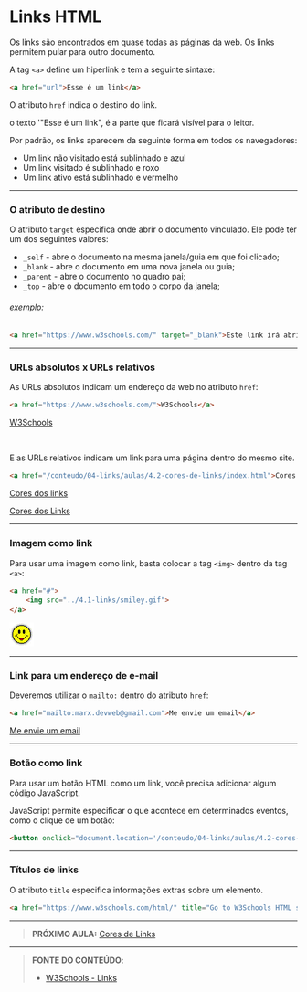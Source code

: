 # Links HTML

Os links são encontrados em quase todas as páginas da web. Os links permitem pular para outro documento.

A tag `<a>` define um hiperlink e tem a seguinte sintaxe:

``` html
<a href="url">Esse é um link</a>
```

O atributo `href` indica o destino do link.

o texto '"Esse é um link", é a parte que ficará visível para o leitor.

Por padrão, os links aparecem da seguinte forma em todos os navegadores:

- Um link não visitado está sublinhado e azul
- Um link visitado é sublinhado e roxo
- Um link ativo está sublinhado e vermelho

---

### O atributo de destino

O atributo `target` especifica onde abrir o documento vinculado. Ele pode ter um dos seguintes valores:

- `_self` - abre o documento na mesma janela/guia em que foi clicado;
- `_blank` - abre o documento em uma nova janela ou guia;
- `_parent` - abre o documento no quadro pai;
- `_top` - abre o documento em todo o corpo da janela;

###### exemplo:

``` html
<a href="https://www.w3schools.com/" target="_blank">Este link irá abrir a  página W3Schools em uma nova janela!</a>
```

---

### URLs absolutos x URLs relativos

As URLs absolutos indicam um endereço da web no atributo `href`:

``` html
<a href="https://www.w3schools.com/">W3Schools</a>
```

<a href="https://www.w3schools.com/" target="_blank">W3Schools</a>

<br>

E as URLs relativos indicam um link para uma página dentro do mesmo site.

``` html
<a href="/conteudo/04-links/aulas/4.2-cores-de-links/index.html">Cores dos Links</a>
```

[Cores dos links](/conteudo/04-links/aulas/4.2-cores-de-links)

<a href="/conteudo/04-links/aulas/4.2-cores-de-links" target="_blank">Cores dos Links</a>

---

### Imagem como link

Para usar uma imagem como link, basta colocar a tag `<img>` dentro da tag `<a>`:

``` html
<a href="#">
    <img src="../4.1-links/smiley.gif">
</a>
```

<a href="#" target="_blank">
    <img src="../4.1-links/smiley.gif">
</a>

---

### Link para um endereço de e-mail

Deveremos utilizar o  `mailto:` dentro do atributo `href`:

``` html
<a href="mailto:marx.devweb@gmail.com">Me envie um email</a>
```

<a href="mailto:marx.devweb@gmail.com" target="_blank">Me envie um email</a>

---

### Botão como link

Para usar um botão HTML como um link, você precisa adicionar algum código JavaScript.

JavaScript permite especificar o que acontece em determinados eventos, como o clique de um botão:

```` html
<button onclick="document.location='/conteudo/04-links/aulas/4.2-cores-de-links'">Cores dos Links</button>
````

---

### Títulos de links

O atributo `title` especifica informações extras sobre um elemento.

``` html
<a href="https://www.w3schools.com/html/" title="Go to W3Schools HTML section">Visite a W3Schools</a>
```

***

> **PRÓXIMO AULA:** [Cores de Links](../4.2-cores-de-links)

***


> **FONTE DO CONTEÚDO**:
>
> - [W3Schools - Links](https://www.w3schools.com/html/html_links.asp)